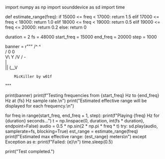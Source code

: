 import numpy as np
import sounddevice as sd
import time

def estimate_range(freq):
    if 15000 <= freq < 17000:
        return 1.5
    elif 17000 <= freq < 18000:
        return 1.0
    elif 18000 <= freq < 19000:
        return 0.5
    elif 19000 <= freq <= 20000:
        return 0.2
    else:
        return 0

duration = 2
fs = 48000
start_freq = 15000
end_freq = 20000
step = 1000

banner = r"""
        /^ ^\
       / 0 0 \
       V\ Y /V
        / - \
        |    \
       || (__V

        MicKiller by w01f
"""

print(banner)
print(f"Testing frequencies from {start_freq} Hz to {end_freq} Hz at {fs} Hz sample rate.\n")
print("Estimated effective range will be displayed for each frequency.\n")

for freq in range(start_freq, end_freq + 1, step):
    print(f"Playing {freq} Hz for {duration} seconds...")
    t = np.linspace(0, duration, int(fs * duration), endpoint=False)
    audio = 0.5 * np.sin(2 * np.pi * freq * t)
    try:
        sd.play(audio, samplerate=fs, blocking=True)
        est_range = estimate_range(freq)
        print(f"Estimated max effective range: {est_range} meters\n")
    except Exception as e:
        print(f"Failed: {e}\n")
    time.sleep(0.5)

print("Test completed.")
